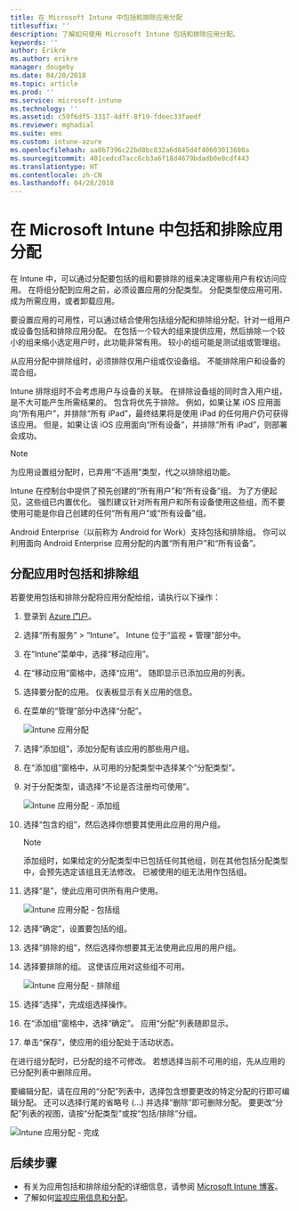 ```yaml
---
title: 在 Microsoft Intune 中包括和排除应用分配
titlesuffix: ''
description: 了解如何使用 Microsoft Intune 包括和排除应用分配。
keywords: ''
author: Erikre
ms.author: erikre
manager: dougeby
ms.date: 04/20/2018
ms.topic: article
ms.prod: ''
ms.service: microsoft-intune
ms.technology: ''
ms.assetid: c59f6df5-3317-4dff-8f19-fdeec33faedf
ms.reviewer: mghadial
ms.suite: ems
ms.custom: intune-azure
ms.openlocfilehash: aa0b7396c22bd8bc832a6d845d4f40603013608a
ms.sourcegitcommit: 401cedcd7acc6cb3a6f18d4679bdadb0e0cdf443
ms.translationtype: HT
ms.contentlocale: zh-CN
ms.lasthandoff: 04/28/2018
---
```

# <a name="include-and-exclude-app-assignments-in-microsoft-intune"></a>在 Microsoft Intune 中包括和排除应用分配

在 Intune 中，可以通过分配要包括的组和要排除的组来决定哪些用户有权访问应用。 在将组分配到应用之前，必须设置应用的分配类型。 分配类型使应用可用、成为所需应用，或者卸载应用。 

要设置应用的可用性，可以通过结合使用包括组分配和排除组分配，针对一组用户或设备包括和排除应用分配。 在包括一个较大的组来提供应用，然后排除一个较小的组来缩小选定用户时，此功能非常有用。 较小的组可能是测试组或管理组。 

从应用分配中排除组时，必须排除仅用户组或仅设备组。 不能排除用户和设备的混合组。 

Intune 排除组时不会考虑用户与设备的关联。 在排除设备组的同时含入用户组，是不大可能产生所需结果的。 包含将优先于排除。 例如，如果让某 iOS 应用面向“所有用户”，并排除“所有 iPad”，最终结果将是使用 iPad 的任何用户仍可获得该应用。 但是，如果让该 iOS 应用面向“所有设备”，并排除“所有 iPad”，则部署会成功。  

> [!NOTE]
> 为应用设置组分配时，已弃用“不适用”类型，代之以排除组功能。 
>
> Intune 在控制台中提供了预先创建的“所有用户”和“所有设备”组。 为了方便起见，这些组已内置优化。 强烈建议针对所有用户和所有设备使用这些组，而不要使用可能是你自己创建的任何“所有用户”或“所有设备”组。  
>
> Android Enterprise（以前称为 Android for Work）支持包括和排除组。 你可以利用面向 Android Enterprise 应用分配的内置“所有用户”和“所有设备”。 


## <a name="include-and-exclude-groups-when-assigning-apps"></a>分配应用时包括和排除组 
若要使用包括和排除分配将应用分配给组，请执行以下操作：
1. 登录到 [Azure 门户](https://portal.azure.com)。
2. 选择“所有服务” > “Intune”。 Intune 位于“监视 + 管理”部分中。
3. 在“Intune”菜单中，选择“移动应用”。
4. 在“移动应用”窗格中，选择“应用”。 随即显示已添加应用的列表。
5. 选择要分配的应用。 仪表板显示有关应用的信息。 
6. 在菜单的“管理”部分中选择“分配”。 

    ![Intune 应用分配](./media/apps-inc-exl-01.png)
7. 选择“添加组”，添加分配有该应用的那些用户组。 
8. 在“添加组”窗格中，从可用的分配类型中选择某个“分配类型”。
9. 对于分配类型，请选择“不论是否注册均可使用”。

    ![Intune 应用分配 - 添加组](./media/apps-inc-exl-02.png)
10. 选择“包含的组”，然后选择你想要其使用此应用的用户组。

    > [!NOTE]
    > 添加组时，如果给定的分配类型中已包括任何其他组，则在其他包括分配类型中，会预先选定该组且无法修改。 已被使用的组无法用作包括组。

11. 选择“是”，使此应用可供所有用户使用。

    ![Intune 应用分配 - 包括组](./media/apps-inc-exl-03.png)
12. 选择“确定”，设置要包括的组。
13. 选择“排除的组”，然后选择你想要其无法使用此应用的用户组。 
14. 选择要排除的组。 这使该应用对这些组不可用。

    ![Intune 应用分配 - 排除组](./media/apps-inc-exl-04.png)
15. 选择“选择”，完成组选择操作。
16. 在“添加组”窗格中，选择“确定”。 应用“分配”列表随即显示。
17. 单击“保存”，使应用的组分配处于活动状态。

在进行组分配时，已分配的组不可修改。 若想选择当前不可用的组，先从应用的已分配列表中删除应用。 

要编辑分配，请在应用的“分配”列表中，选择包含想要更改的特定分配的行即可编辑分配。 还可以选择行尾的省略号 (…) 并选择“删除”即可删除分配。 要更改“分配”列表的视图，请按“分配类型”或按“包括/排除”分组。

![Intune 应用分配 - 完成](./media/apps-inc-exl-05.png)

## <a name="next-steps"></a>后续步骤

- 有关为应用包括和排除组分配的详细信息，请参阅 [Microsoft Intune 博客](https://aka.ms/new_app_assignment_process)。
- 了解如何[监视应用信息和分配](apps-monitor.md)。
